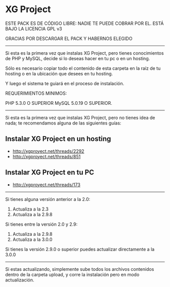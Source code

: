 # XG Project #

ESTE PACK ES DE CÓDIGO LIBRE: NADIE TE PUEDE COBRAR POR EL. ESTÁ BAJO LA LICENCIA GPL v3

GRACIAS POR DESCARGAR EL PACK Y HABERNOS ELEGIDO

----------------------------------------------------------

Si esta es la primera vez que instalas XG Project, pero tienes conocimientos de PHP y MySQL, decide si lo deseas hacer en tu pc o en un hosting.

Sólo es necesario copiar todo el contenido de esta carpeta en la raíz de tu hosting o en la ubicación que desees en tu hosting.

Y luego el sistema te guiará en el proceso de instalación.

REQUERIMIENTOS MINIMOS:

PHP 5.3.0 O SUPERIOR
MySQL 5.0.19 O SUPERIOR.

----------------------------------------------------------

Si esta es la primera vez que instalas XG Project, pero no tienes idea de nada; te recomendamos alguna de las siguientes guías:

## Instalar XG Project en un hosting ##

* http://xgproyect.net/threads/2292
* http://xgproyect.net/threads/851

## Instalar XG Project en tu PC ##

* http://xgproyect.net/threads/173

----------------------------------------------------------

Si tienes alguna versión anterior a la 2.0:

1. Actualiza a la 2.3
2. Actualiza a la 2.9.8


Si tienes entre la versión 2.0 y 2.9:

1. Actualiza a la 2.9.8
2. Actualiza a la 3.0.0

Si tienes la versión 2.9.0 o superior puedes actualizar directamente a la 3.0.0

----------------------------------------------------------

Si estas actualizando, simplemente sube todos los archivos contenidos dentro de la carpeta upload, y corre la instalación pero en modo actualización.